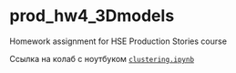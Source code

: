 # prod_hw4_3Dmodels
Homework assignment for HSE Production Stories course

Ссылка на колаб с ноутбуком [`clustering.ipynb`](https://colab.research.google.com/drive/1VanqHBmp6bQWFlNEA7mMPGyqkhtl4Lgr?usp=sharing)